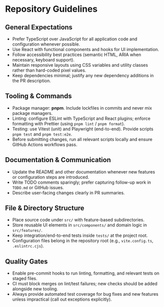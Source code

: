 # Repository Guidelines

## General Expectations
- Prefer TypeScript over JavaScript for all application code and configuration whenever possible.
- Use React with functional components and hooks for UI implementation.
- Follow accessibility best practices (semantic HTML, ARIA when necessary, keyboard support).
- Maintain responsive layouts using CSS variables and utility classes rather than hard-coded pixel values.
- Keep dependencies minimal; justify any new dependency additions in the PR description.

## Tooling & Commands
- Package manager: **pnpm**. Include lockfiles in commits and never mix package managers.
- Linting: configure ESLint with TypeScript and React plugins; enforce formatting with Prettier (using `pnpm lint` / `pnpm format`).
- Testing: use Vitest (unit) and Playwright (end-to-end). Provide scripts `pnpm test` and `pnpm test:e2e`.
- Before submitting changes, run all relevant scripts locally and ensure GitHub Actions workflows pass.

## Documentation & Communication
- Update the README and other documentation whenever new features or configuration steps are introduced.
- Write TODO comments sparingly; prefer capturing follow-up work in `TODO.md` or GitHub issues.
- Describe user-facing changes clearly in PR summaries.

## File & Directory Structure
- Place source code under `src/` with feature-based subdirectories.
- Store reusable UI elements in `src/components/` and domain logic in `src/features/`.
- Keep integration/end-to-end tests inside `tests/` at the project root.
- Configuration files belong in the repository root (e.g., `vite.config.ts`, `.eslintrc.cjs`).

## Quality Gates
- Enable pre-commit hooks to run linting, formatting, and relevant tests on staged files.
- CI must block merges on lint/test failures; new checks should be added alongside new tooling.
- Always provide automated test coverage for bug fixes and new features unless impractical (call out exceptions explicitly).
